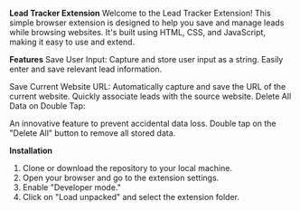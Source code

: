 **Lead Tracker Extension**
Welcome to the Lead Tracker Extension! This simple browser extension is designed to help you save and manage leads while browsing websites. It's built using HTML, CSS, and JavaScript, making it easy to use and extend.

**Features**
Save User Input:
  Capture and store user input as a string.
  Easily enter and save relevant lead information.

Save Current Website URL:
  Automatically capture and save the URL of the current website.
  Quickly associate leads with the source website.
  Delete All Data on Double Tap:

An innovative feature to prevent accidental data loss.
  Double tap on the "Delete All" button to remove all stored data.

**Installation**
1) Clone or download the repository to your local machine.
2) Open your browser and go to the extension settings.
3) Enable "Developer mode."
4) Click on "Load unpacked" and select the extension folder.
